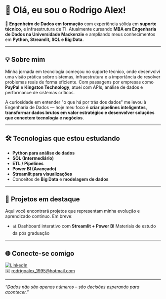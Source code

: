 # 👋 Olá, eu sou o Rodrigo Alex!

🎯 **Engenheiro de Dados em formação** com experiência sólida em **suporte técnico**, e infraestrutura de TI. Atualmente cursando **MBA em Engenharia de Dados na Universidade Mackenzie** e ampliando meus conhecimentos em **Python, Streamlit, SQL e Big Data**.

---

## 💡 Sobre mim

Minha jornada em tecnologia começou no suporte técnico, onde desenvolvi uma visão prática sobre sistemas, infraestrutura e a importância de resolver problemas reais de forma eficiente. Com passagens por empresas como **PayPal** e **Kingston Technology**, atuei com APIs, análise de dados e performance de sistemas críticos.

A curiosidade em entender "o que há por trás dos dados" me levou à Engenharia de Dados — hoje meu foco é **criar pipelines inteligentes, transformar dados brutos em valor estratégico e desenvolver soluções que conectem tecnologia e negócios**.

---

## 🛠️ Tecnologias que estou estudando

- **Python para análise de dados**
- **SQL (Intermediário)**
- **ETL / Pipelines**
- **Power BI (Avançado)**
- **Streamlit para visualizações**
- Conceitos de **Big Data** e **modelagem de dados**

---

## 🚀 Projetos em destaque

Aqui você encontrará projetos que representam minha evolução e aprendizado contínuo. Em breve:

- 📊 Dashboard interativo com **Streamlit + Power BI**
Materiais de estudo da pós graduação

---

## 🌐 Conecte-se comigo

[![LinkedIn](https://img.shields.io/badge/LinkedIn-rodrigoalex--dados-blue?logo=linkedin)](https://www.linkedin.com/in/rodrigoalex-dados)  
✉️ rodrigoalex_1995@hotmail.com

---

_“Dados não são apenas números – são decisões esperando para acontecer.”_
